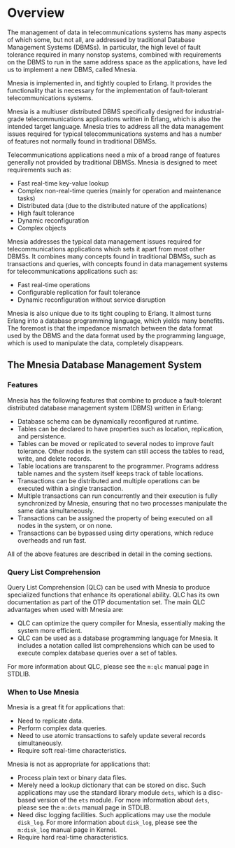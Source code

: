 <!--
%CopyrightBegin%

Copyright Ericsson AB 2023-2024. All Rights Reserved.

Licensed under the Apache License, Version 2.0 (the "License");
you may not use this file except in compliance with the License.
You may obtain a copy of the License at

    http://www.apache.org/licenses/LICENSE-2.0

Unless required by applicable law or agreed to in writing, software
distributed under the License is distributed on an "AS IS" BASIS,
WITHOUT WARRANTIES OR CONDITIONS OF ANY KIND, either express or implied.
See the License for the specific language governing permissions and
limitations under the License.

%CopyrightEnd%
-->
# Overview

The management of data in telecommunications systems has many aspects of which
some, but not all, are addressed by traditional Database Management Systems
(DBMSs). In particular, the high level of fault tolerance required in many
nonstop systems, combined with requirements on the DBMS to run in the same
address space as the applications, have led us to implement a new DBMS, called
Mnesia.

Mnesia is implemented in, and tightly coupled to Erlang. It provides the
functionality that is necessary for the implementation of fault-tolerant
telecommunications systems.

Mnesia is a multiuser distributed DBMS specifically designed for
industrial-grade telecommunications applications written in Erlang, which is
also the intended target language. Mnesia tries to address all the data
management issues required for typical telecommunications systems and has a
number of features not normally found in traditional DBMSs.

Telecommunications applications need a mix of a broad range of features
generally not provided by traditional DBMSs. Mnesia is designed to meet
requirements such as:

- Fast real-time key-value lookup
- Complex non-real-time queries (mainly for operation and maintenance tasks)
- Distributed data (due to the distributed nature of the applications)
- High fault tolerance
- Dynamic reconfiguration
- Complex objects

Mnesia addresses the typical data management issues required for
telecommunications applications which sets it apart from most other DBMSs. It
combines many concepts found in traditional DBMSs, such as transactions and
queries, with concepts found in data management systems for telecommunications
applications such as:

- Fast real-time operations
- Configurable replication for fault tolerance
- Dynamic reconfiguration without service disruption

Mnesia is also unique due to its tight coupling to Erlang. It almost turns
Erlang into a database programming language, which yields many benefits. The
foremost is that the impedance mismatch between the data format used by the DBMS
and the data format used by the programming language, which is used to
manipulate the data, completely disappears.

## The Mnesia Database Management System

### Features

Mnesia has the following features that combine to produce a fault-tolerant
distributed database management system (DBMS) written in Erlang:

- Database schema can be dynamically reconfigured at runtime.
- Tables can be declared to have properties such as location, replication, and
  persistence.
- Tables can be moved or replicated to several nodes to improve fault tolerance.
  Other nodes in the system can still access the tables to read, write, and
  delete records.
- Table locations are transparent to the programmer. Programs address table
  names and the system itself keeps track of table locations.
- Transactions can be distributed and multiple operations can be executed within
  a single transaction.
- Multiple transactions can run concurrently and their execution is fully
  synchronized by Mnesia, ensuring that no two processes manipulate the same
  data simultaneously.
- Transactions can be assigned the property of being executed on all nodes in
  the system, or on none.
- Transactions can be bypassed using dirty operations, which reduce overheads
  and run fast.

All of the above features are described in detail in the coming sections.

### Query List Comprehension

Query List Comprehension (QLC) can be used with Mnesia to produce specialized
functions that enhance its operational ability. QLC has its own documentation as
part of the OTP documentation set. The main QLC advantages when used with Mnesia
are:

- QLC can optimize the query compiler for Mnesia, essentially making the system
  more efficient.
- QLC can be used as a database programming language for Mnesia. It includes a
  notation called list comprehensions which can be used to execute complex
  database queries over a set of tables.

For more information about QLC, please see the `m:qlc` manual page in STDLIB.

### When to Use Mnesia

Mnesia is a great fit for applications that:

- Need to replicate data.
- Perform complex data queries.
- Need to use atomic transactions to safely update several records
  simultaneously.
- Require soft real-time characteristics.

Mnesia is not as appropriate for applications that:

- Process plain text or binary data files.
- Merely need a lookup dictionary that can be stored on disc. Such applications
  may use the standard library module `dets`, which is a disc-based version of
  the `ets` module. For more information about `dets`, please see the `m:dets`
  manual page in STDLIB.
- Need disc logging facilities. Such applications may use the module `disk_log`.
  For more information about `disk_log`, please see the `m:disk_log` manual page
  in Kernel.
- Require hard real-time characteristics.
